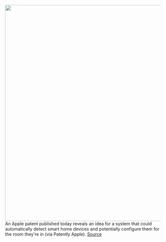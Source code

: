 <img src='https://cdn.vox-cdn.com/thumbor/x9pcQN4su8IZbIq5pxS6hy5GDUs=/0x0:2040x1360/1200x800/filters:focal(857x517:1183x843)/cdn.vox-cdn.com/uploads/chorus_image/image/66308509/acastro_180604_1777_apple_wwdc_0003.0.jpg' width='700px' /><br/>
An Apple patent published today reveals an idea for a system that could automatically detect smart home devices and potentially configure them for the room they're in (via Patently Apple).
<a href='https://www.theverge.com/2020/2/13/21136368/apple-patent-smart-home-tech-configure-itself-tof-uwb'> Source <a/>